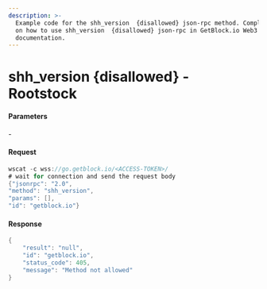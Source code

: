 ```yaml
---
description: >-
  Example code for the shh_version  {disallowed} json-rpc method. Сomplete guide
  on how to use shh_version  {disallowed} json-rpc in GetBlock.io Web3
  documentation.
---
```


# shh\_version {disallowed} - Rootstock

#### Parameters

\-

#### Request

```java
wscat -c wss://go.getblock.io/<ACCESS-TOKEN>/
# wait for connection and send the request body 
{"jsonrpc": "2.0",
"method": "shh_version",
"params": [],
"id": "getblock.io"}
```

#### Response

```java
{
    "result": "null",
    "id": "getblock.io",
    "status_code": 405,
    "message": "Method not allowed"
}
```
